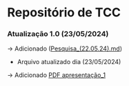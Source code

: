# Repositório de TCC
### Atualização 1.0 (23/05/2024)
-> Adicionado ([Pesquisa_(22.05.24).md](https://github.com/AntonioN-pro/TCC/blob/main/DATAbank/Pesquisa_(22.05.24).md))
* Arquivo atualizado dia (23/05/2024)
 
-> Adicionado [PDF apresentação_1](https://github.com/AntonioN-pro/TCC/blob/main/DATAbank/Arquivos/Pdf_intro_apresent/Apresentação%20de%20Introdução%20do%20assunto.pdf)
